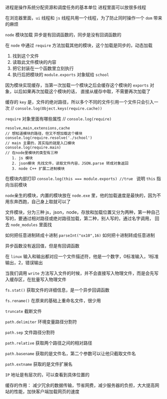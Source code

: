 进程是操作系统分配资源和调度任务的基本单位
进程里面可以放很多线程

在浏览器里面，`ui` 线程和 `js` 线程共用一个线程，为了防止同时操作一个 `dom` 带来的麻烦

`node` 模块加载
异步是有回调函数的，同步是没有回调函数的

在 `node` 中通过 `require` 方法加载其他的模块，这个加载是同步的，动态加载
1. 找到这个文件
2. 读取此文件模块的内容
3. 把它封装在一个函数里立刻执行
4. 执行后把模块的  `module.exports` 对象赋给 `school` 

因为模块实现缓存，当第一次加载一个模块之后会缓存这个模块的 `exports` 对象，以后如果再次加载这个模块的话，
直接从缓存中取，不需要再次加载了

缓存的 `key` 是，文件的绝对路径，所以多个不同的文件引用一个文件只会引入一次 // `console.log(Object.keys(require.cache))`

`require` 对象里面有哪些属性 // `console.log(require)`

 ```
 resolve,main,extensions,cache
 // 想知道模块的路径，但又不想加载这个模块
 console.log(require.resolve('./school')
 // main 主要的，其实指的就是入口模块
 console.log(require.main)
 // 在node里模块的类型有三种
    1. js 模块 
    2. json模块 先找文件，读取文件内容，JSON.parse 转成对象返回
    3. node C++ 扩展二进制模块
```
 
在模块内部打印 `console.log(this === module.exports) //true ` 说明 `this`     指向当前模块


`node`亲生的模块，内置的模块放在 `node.exe` 里，他的加载速度是最快的，因为不用东奔西跑，自己身上取就可以了

文件模块，分为三种 js，json，node，存放和加载位置又分为两种，第一种自己写的，要通过相对路径或绝对路径加载，第二种，别人写的，通过名字调用，
回去 `node_modules` 里面找

如何把任意进制转成十进制 `parseInt("ox10",16)`
如何把十进制转成任意进制

异步函数没有返回值，但是有回调函数

在 `linux` 输入和输出都对应一个文件描述符，他是一个数字，0标准输入，1标准输出，2，错误输出

当我们调用 `write` 方法写入文件的时候，并不会直接写入物理文件，而是会先写入缓存区，在批量写入物理文件

`fs.stat()` 获取文件的详细信息，是一个异步回调函数

`fs.rename()` 在原来的基础上重命名文件，很少用

`truncate` 截断文件

`path.delimiter` 环境变量路径分割符

`path.sep` 文件路径分割符

`path.relative` 获取两个路径之间的相对路径

`path.basename` 获取的是文件名，第二个参数可以让他只截取文件名

`path.extname` 获取的是文件扩展名

`IP` 地址是有层次的，可以查看到具体位置的


缓存的作用：
减少冗余的数据传输，节省网费，减少服务器的负担，大大提高网站的性能，加快客户端加载网页的速度
